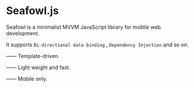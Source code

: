 # Seafowl.js

Seafowl is a minimalist MVVM JavaScript library for moblie web development.

It supports  `Bi-directional data binding` , `Dependency Injection` and so on.


—— Template-driven.

—— Light weight and fast.

—— Mobile only.

